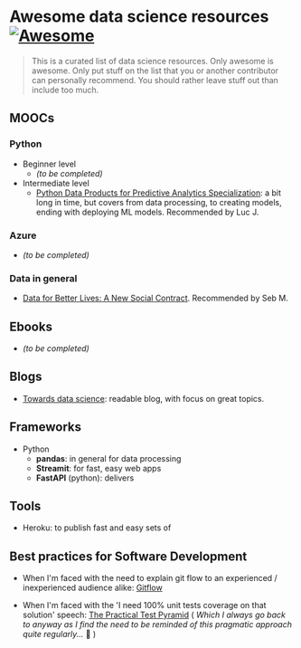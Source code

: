 # Awesome data science resources [![Awesome](https://cdn.rawgit.com/sindresorhus/awesome/d7305f38d29fed78fa85652e3a63e154dd8e8829/media/badge.svg)](https://github.com/sindresorhus/awesome#readme)

> This is a curated list of data science resources.
> Only awesome is awesome. Only put stuff on the list that you or another contributor can personally recommend. You should rather leave stuff out than include too much.

## MOOCs

### Python 

* Beginner level
  * _(to be completed)_
* Intermediate level
  * [Python Data Products for Predictive Analytics Specialization](https://www.coursera.org/specializations/python-data-products-for-predictive-analytics): a bit long in time, but covers from data processing, to creating models, ending with deploying ML models. Recommended by Luc J.


### Azure

* _(to be completed)_

### Data in general 

* [Data for Better Lives: A New Social Contract](https://www.edx.org/course/data-for-better-lives-a-new-social-contract). Recommended by Seb M.

## Ebooks

* _(to be completed)_

## Blogs

* [Towards data science](https://towardsdatascience.com/): readable blog, with focus on great topics.

## Frameworks

* Python 
  * __pandas__: in general for data processing
  * __Streamit__: for fast, easy web apps
  * __FastAPI__ (python): delivers

## Tools

* Heroku: to publish fast and easy sets of

## Best practices for Software Development

* When I'm faced with the need to explain git flow to an experienced / inexperienced audience alike:
 [Gitflow](https://datasift.github.io/gitflow/IntroducingGitFlow.html)

* When I'm faced with the 'I need 100% unit tests coverage on that solution' speech: [The Practical Test Pyramid](https://martinfowler.com/articles/practical-test-pyramid.html)
 ( _Which I always go back to anyway as I find the need to be reminded of this pragmatic approach quite regularly..._ :slightly_smiling_face: )
